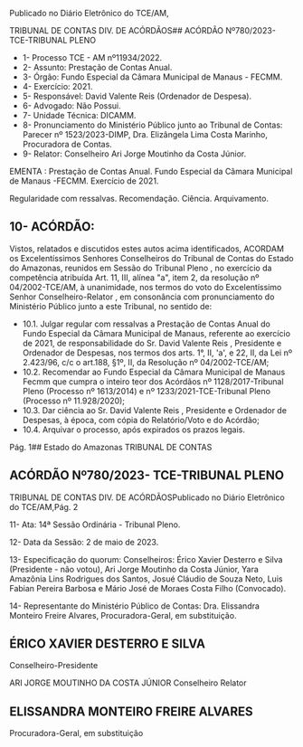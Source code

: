 Publicado  no  Diário  Eletrônico do TCE/AM,

TRIBUNAL DE CONTAS DIV. DE ACÓRDÃOS## ACÓRDÃO Nº780/2023- TCE-TRIBUNAL PLENO

- 1- Processo TCE - AM nº11934/2022.
- 2- Assunto: Prestação de Contas Anual.
- 3- Órgão: Fundo Especial da Câmara Municipal de Manaus - FECMM.
- 4- Exercício: 2021.
- 5- Responsável: David Valente Reis (Ordenador de Despesa).
- 6- Advogado: Não Possui.
- 7- Unidade Técnica: DICAMM.
- 8- Pronunciamento  do  Ministério  Público  junto  ao  Tribunal  de  Contas: Parecer  nº 1523/2023-DIMP, Dra. Elizângela Lima Costa Marinho, Procuradora de Contas.
- 9- Relator: Conselheiro Ari Jorge Moutinho da Costa Júnior.

EMENTA : Prestação de Contas Anual. Fundo Especial da Câmara Municipal de Manaus -FECMM. Exercício de 2021.

Regularidade com ressalvas. Recomendação. Ciência. Arquivamento.

## 10-  ACÓRDÃO:

Vistos, relatados e discutidos estes autos acima identificados, ACORDAM os Excelentíssimos Senhores Conselheiros do Tribunal de Contas do Estado do Amazonas, reunidos em Sessão do Tribunal Pleno , no exercício da competência atribuída Art. 11, III, alínea "a", item 2, da resolução nº 04/2002-TCE/AM, à unanimidade, nos termos do voto do  Excelentíssimo  Senhor  Conselheiro-Relator ,  em  consonância com  pronunciamento do Ministério Público junto a este Tribunal, no sentido de:

- 10.1. Julgar  regular  com  ressalvas a  Prestação  de  Contas  Anual  do Fundo  Especial  da  Câmara  Municipal  de  Manaus,  referente  ao exercício  de  2021,  de  responsabilidade  do Sr.  David  Valente  Reis , Presidente e Ordenador de Despesas, nos termos dos arts. 1°, II, 'a', e  22,  II,  da  Lei  nº  2.423/96,  c/c  o  art.188,  §1º,  II,  da  Resolução  nº 04/2002-TCE/AM;
- 10.2. Recomendar ao  Fundo Especial da Câmara Municipal de Manaus Fecmm que cumpra o inteiro teor dos Acórdãos nº 1128/2017-Tribunal Pleno  (Processo  nº  1613/2014)  e  nº  1233/2021-TCE-Tribunal  Pleno (Processo nº 11.928/2020);
- 10.3. Dar ciência ao Sr. David Valente Reis , Presidente e Ordenador de Despesas, à época, com cópia do Relatório/Voto e do Acórdão;
- 10.4. Arquivar o processo, após expirados os prazos legais.

Pág. 1## Estado do Amazonas TRIBUNAL DE CONTAS

## ACÓRDÃO Nº780/2023- TCE-TRIBUNAL PLENO

TRIBUNAL DE CONTAS DIV. DE ACÓRDÃOSPublicado  no  Diário  Eletrônico do TCE/AM,Pág. 2

11-  Ata: 14ª Sessão Ordinária - Tribunal Pleno.

12-  Data da Sessão: 2 de maio de 2023.

13-  Especificação do quorum: Conselheiros: Érico Xavier Desterro e Silva (Presidente - não votou), Ari Jorge Moutinho da Costa Júnior, Yara Amazônia Lins Rodrigues dos Santos, Josué Cláudio de Souza Neto, Luis Fabian Pereira Barbosa e Mário José de Moraes Costa Filho (Convocado).

14-  Representante do Ministério Público de Contas: Dra.  Elissandra  Monteiro  Freire Alvares, Procuradora-Geral, em substituição.

## ÉRICO XAVIER DESTERRO E SILVA

Conselheiro-Presidente

ARI JORGE MOUTINHO DA COSTA JÚNIOR Conselheiro Relator

## ELISSANDRA MONTEIRO FREIRE ALVARES

Procuradora-Geral, em substituição